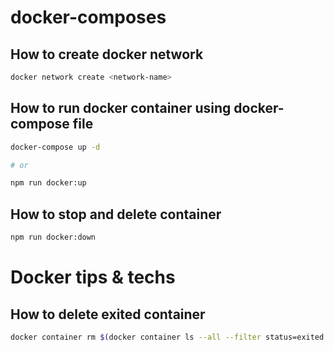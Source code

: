 # docker-composes

## How to create docker network

```bash
docker network create <network-name>
```

## How to run docker container using docker-compose file

```bash
docker-compose up -d

# or

npm run docker:up
```

## How to stop and delete container

```bash
npm run docker:down
```

# Docker tips & techs

## How to delete exited container

```bash
docker container rm $(docker container ls --all --filter status=exited --filter status=created --quiet)
```
